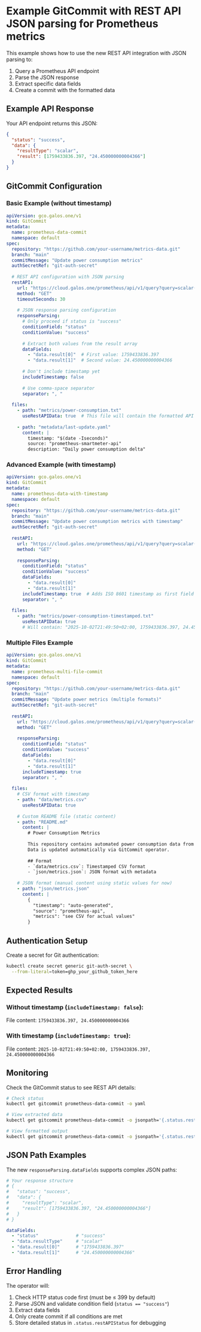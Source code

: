 # Example GitCommit with REST API JSON parsing for Prometheus metrics

This example shows how to use the new REST API integration with JSON parsing to:
1. Query a Prometheus API endpoint
2. Parse the JSON response 
3. Extract specific data fields
4. Create a commit with the formatted data

## Example API Response

Your API endpoint returns this JSON:
```json
{
  "status": "success",
  "data": {
    "resultType": "scalar", 
    "result": [1759433836.397, "24.450000000004366"]
  }
}
```

## GitCommit Configuration

### Basic Example (without timestamp)

```yaml
apiVersion: gco.galos.one/v1
kind: GitCommit
metadata:
  name: prometheus-data-commit
  namespace: default
spec:
  repository: "https://github.com/your-username/metrics-data.git"
  branch: "main"
  commitMessage: "Update power consumption metrics"
  authSecretRef: "git-auth-secret"
  
  # REST API configuration with JSON parsing
  restAPI:
    url: "https://cloud.galos.one/prometheus/api/v1/query?query=scalar(max(max_over_time(smartmeter%7Bkind%3D%22total_power%22%7D%5B1d%5D))-max(max_over_time(smartmeter%7Bkind%3D%22total_power%22%7D%5B1d%5D%20offset%201d)))"
    method: "GET"
    timeoutSeconds: 30
    
    # JSON response parsing configuration
    responseParsing:
      # Only proceed if status is "success"
      conditionField: "status"
      conditionValue: "success"
      
      # Extract both values from the result array
      dataFields:
        - "data.result[0]"  # First value: 1759433836.397
        - "data.result[1]"  # Second value: 24.450000000004366
      
      # Don't include timestamp yet
      includeTimestamp: false
      
      # Use comma-space separator
      separator: ", "
  
  files:
    - path: "metrics/power-consumption.txt"
      useRestAPIData: true  # This file will contain the formatted API response
    
    - path: "metadata/last-update.yaml"
      content: |
        timestamp: "$(date -Iseconds)"
        source: "prometheus-smartmeter-api"
        description: "Daily power consumption delta"
```

### Advanced Example (with timestamp)

```yaml
apiVersion: gco.galos.one/v1
kind: GitCommit
metadata:
  name: prometheus-data-with-timestamp
  namespace: default
spec:
  repository: "https://github.com/your-username/metrics-data.git"
  branch: "main"
  commitMessage: "Update power consumption metrics with timestamp"
  authSecretRef: "git-auth-secret"
  
  restAPI:
    url: "https://cloud.galos.one/prometheus/api/v1/query?query=scalar(max(max_over_time(smartmeter%7Bkind%3D%22total_power%22%7D%5B1d%5D))-max(max_over_time(smartmeter%7Bkind%3D%22total_power%22%7D%5B1d%5D%20offset%201d)))"
    method: "GET"
    
    responseParsing:
      conditionField: "status"
      conditionValue: "success"
      dataFields:
        - "data.result[0]"
        - "data.result[1]"
      includeTimestamp: true  # Adds ISO 8601 timestamp as first field
      separator: ", "
  
  files:
    - path: "metrics/power-consumption-timestamped.txt" 
      useRestAPIData: true
      # Will contain: "2025-10-02T21:49:50+02:00, 1759433836.397, 24.450000000004366"
```

### Multiple Files Example

```yaml
apiVersion: gco.galos.one/v1
kind: GitCommit
metadata:
  name: prometheus-multi-file-commit
  namespace: default
spec:
  repository: "https://github.com/your-username/metrics-data.git"
  branch: "main"
  commitMessage: "Update power metrics (multiple formats)"
  authSecretRef: "git-auth-secret"
  
  restAPI:
    url: "https://cloud.galos.one/prometheus/api/v1/query?query=scalar(max(max_over_time(smartmeter%7Bkind%3D%22total_power%22%7D%5B1d%5D))-max(max_over_time(smartmeter%7Bkind%3D%22total_power%22%7D%5B1d%5D%20offset%201d)))"
    method: "GET"
    
    responseParsing:
      conditionField: "status"
      conditionValue: "success"
      dataFields:
        - "data.result[0]"
        - "data.result[1]"
      includeTimestamp: true
      separator: ", "
  
  files:
    # CSV format with timestamp
    - path: "data/metrics.csv"
      useRestAPIData: true
      
    # Custom README file (static content)
    - path: "README.md"
      content: |
        # Power Consumption Metrics
        
        This repository contains automated power consumption data from smart meters.
        Data is updated automatically via GitCommit operator.
        
        ## Format
        - `data/metrics.csv`: Timestamped CSV format
        - `json/metrics.json`: JSON format with metadata
        
    # JSON format (manual content using static values for now)
    - path: "json/metrics.json"
      content: |
        {
          "timestamp": "auto-generated",
          "source": "prometheus-api",
          "metrics": "see CSV for actual values"
        }
```

## Authentication Setup

Create a secret for Git authentication:

```bash
kubectl create secret generic git-auth-secret \
  --from-literal=token=ghp_your_github_token_here
```

## Expected Results

### Without timestamp (`includeTimestamp: false`):
File content: `1759433836.397, 24.450000000004366`

### With timestamp (`includeTimestamp: true`):  
File content: `2025-10-02T21:49:50+02:00, 1759433836.397, 24.450000000004366`

## Monitoring

Check the GitCommit status to see REST API details:

```bash
# Check status
kubectl get gitcommit prometheus-data-commit -o yaml

# View extracted data
kubectl get gitcommit prometheus-data-commit -o jsonpath='{.status.restAPIStatus.extractedData}'

# View formatted output
kubectl get gitcommit prometheus-data-commit -o jsonpath='{.status.restAPIStatus.formattedOutput}'
```

## JSON Path Examples

The new `responseParsing.dataFields` supports complex JSON paths:

```yaml
# Your response structure
# {
#   "status": "success",
#   "data": {
#     "resultType": "scalar",
#     "result": [1759433836.397, "24.450000000004366"]
#   }
# }

dataFields:
  - "status"              # "success"
  - "data.resultType"     # "scalar"  
  - "data.result[0]"      # "1759433836.397"
  - "data.result[1]"      # "24.450000000004366"
```

## Error Handling

The operator will:
1. Check HTTP status code first (must be ≤ 399 by default)
2. Parse JSON and validate condition field (`status == "success"`)
3. Extract data fields 
4. Only create commit if all conditions are met
5. Store detailed status in `.status.restAPIStatus` for debugging
